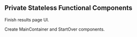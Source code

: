 ## Private Stateless Functional Components

Finish results page UI.

Create MainContainer and StartOver components.